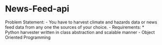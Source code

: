 # News-Feed-api
Problem Statement: - You have to harvest climate and hazards data or news feed data from any one the sources of your choice.  - Requirements: * Python harvester written in class abstraction and scalable manner - Object Oriented Programming 
